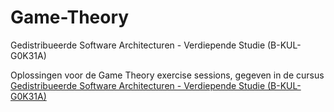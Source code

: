 # Game-Theory
Gedistribueerde Software Architecturen - Verdiepende Studie (B-KUL-G0K31A)

Oplossingen voor de Game Theory exercise sessions, gegeven in de cursus
[Gedistribueerde Software Architecturen - Verdiepende Studie
(B-KUL-G0K31A)](https://onderwijsaanbod.kuleuven.be/syllabi/n/G0K31AN.htm#activetab=doelstellingen_idp3361200)
